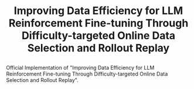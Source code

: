 # <p align="center">Improving Data Efficiency for LLM Reinforcement Fine-tuning Through Difficulty-targeted Online Data Selection and Rollout Replay</p>
Official Implementation of "Improving Data Efficiency for LLM Reinforcement Fine-tuning Through Difficulty-targeted Online Data Selection and Rollout Replay".
